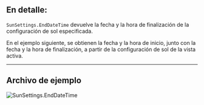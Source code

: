 ## En detalle:
`SunSettings.EndDateTime` devuelve la fecha y la hora de finalización de la configuración de sol especificada.

En el ejemplo siguiente, se obtienen la fecha y la hora de inicio, junto con la fecha y la hora de finalización, a partir de la configuración de sol de la vista activa.
___
## Archivo de ejemplo

![SunSettings.EndDateTime](./Revit.Elements.SunSettings.EndDateTime_img.jpg)

